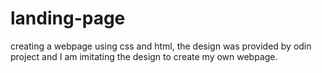 # landing-page
creating a webpage using css and html, the design was provided by odin project and I am imitating the design to create my own webpage.